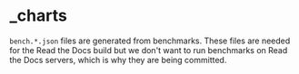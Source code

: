 # \_charts

`bench.*.json` files are generated from benchmarks.
These files are needed for the Read the Docs build but we don't want to run benchmarks on Read the Docs servers, which is why they are being committed.
